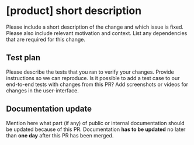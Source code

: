 # [product] short description

Please include a short description of the change and which issue is fixed.
Please also include relevant motivation and context. List any dependencies that
are required for this change.

## Test plan

Please describe the tests that you ran to verify your changes. Provide
instructions so we can reproduce. Is it possible to add a test case to our
end-to-end tests with changes from this PR? Add screenshots or videos for
changes in the user-interface.

## Documentation update

Mention here what part (if any) of public or internal documentation should be
updated because of this PR. Documentation **has to be updated** no later than
**one day** after this PR has been merged.
